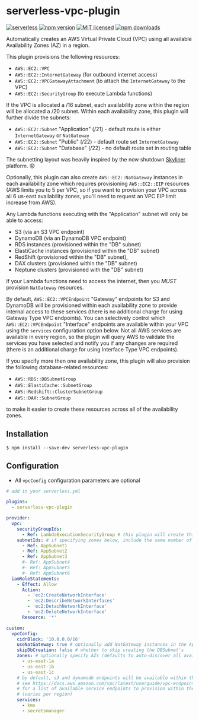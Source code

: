 # serverless-vpc-plugin

[![serverless](http://public.serverless.com/badges/v3.svg)](http://www.serverless.com)
[![npm version](https://badge.fury.io/js/serverless-vpc-plugin.svg)](https://badge.fury.io/js/serverless-vpc-plugin)
[![MIT licensed](https://img.shields.io/badge/license-MIT-blue.svg)](https://raw.githubusercontent.com/smoketurner/serverless-vpc-plugin/master/LICENSE)
[![npm downloads](https://img.shields.io/npm/dt/serverless-vpc-plugin.svg?style=flat)](https://www.npmjs.com/package/serverless-vpc-plugin)

Automatically creates an AWS Virtual Private Cloud (VPC) using all available Availability Zones (AZ) in a region.

This plugin provisions the following resources:

* `AWS::EC2::VPC`
* `AWS::EC2::InternetGateway` (for outbound internet access)
* `AWS::EC2::VPCGatewayAttachment` (to attach the `InternetGateway` to the VPC)
* `AWS::EC2::SecurityGroup` (to execute Lambda functions)

If the VPC is allocated a /16 subnet, each availability zone within the region will be allocated a /20 subnet. Within each availability zone, this plugin will further divide the subnets: 

* `AWS::EC2::Subnet` "Application" (/21) - default route is either `InternetGateway` or `NatGateway`
* `AWS::EC2::Subnet` "Public" (/22) - default route set `InternetGateway`
* `AWS::EC2::Subnet` "Database" (/22) - no default route set in routing table

The subnetting layout was heavily inspired by the now shutdown [Skyliner](https://skyliner.io) platform. 😞

Optionally, this plugin can also create `AWS::EC2::NatGateway` instances in each availability zone which requires provisioning `AWS::EC2::EIP` resources (AWS limits you to 5 per VPC, so if you want to provision your VPC across all 6 us-east availability zones, you'll need to request an VPC EIP limit increase from AWS).

Any Lambda functions executing with the "Application" subnet will only be able to access:
* S3 (via an S3 VPC endpoint)
* DynamoDB (via an DynamoDB VPC endpoint)
* RDS instances (provisioned within the "DB" subnet)
* ElastiCache instances (provisioned within the "DB" subnet)
* RedShift (provisioned within the "DB" subnet),
* DAX clusters (provisioned within the "DB" subnet)
* Neptune clusters (provisioned with the "DB" subnet)

If your Lambda functions need to access the internet, then you *MUST* provision `NatGateway` resources.

By default, `AWS::EC2::VPCEndpoint` "Gateway" endpoints for S3 and DynamoDB will be provisioned within each availability zone to provide internal access to these services (there is no additional charge for using Gateway Type VPC endpoints). You can selectively control which `AWS::EC2::VPCEndpoint` "Interface" endpoints are available within your VPC using the `services` configuration option below. Not all AWS services are available in every region, so the plugin will query AWS to validate the services you have selected and notify you if any changes are required (there is an additional charge for using Interface Type VPC endpoints).

If you specify more then one availability zone, this plugin will also provision the following database-related resources:

* `AWS::RDS::DBSubnetGroup`
* `AWS::ElastiCache::SubnetGroup`
* `AWS::Redshift::ClusterSubnetGroup`
* `AWS::DAX::SubnetGroup`

to make it easier to create these resources across all of the availability zones.

## Installation

```
$ npm install --save-dev serverless-vpc-plugin
```

## Configuration

* All `vpcConfig` configuration parameters are optional

```yaml
# add in your serverless.yml

plugins:
  - serverless-vpc-plugin

provider:
  vpc:
    securityGroupIds:
      - Ref: LambdaExecutionSecurityGroup # this plugin will create this security group for you
    subnetIds: # if specifying zones below, include the same number of subnets here
      - Ref: AppSubnet1
      - Ref: AppSubnet2
      - Ref: AppSubnet3
      #- Ref: AppSubnet4
      #- Ref: AppSubnet5
      #- Ref: AppSubnet6
  iamRoleStatements:
    - Effect: Allow
      Action:
        - 'ec2:CreateNetworkInterface'
        - 'ec2:DescribeNetworkInterfaces'
        - 'ec2:DetachNetworkInterface'
        - 'ec2:DeleteNetworkInterface'
      Resource: '*'

custom:
  vpcConfig:
    cidrBlock: '10.0.0.0/16'
    useNatGateway: true # optionally add NatGateway instances in the App subnets
    skipDbCreation: false # whether to skip creating the DBSubnet's
    zones: # optionally specify AZs (defaults to auto-discover all availabile AZs)
      - us-east-1a
      - us-east-1b
      - us-east-1c
    # by default, s3 and dynamodb endpoints will be available within the VPC
    # see https://docs.aws.amazon.com/vpc/latest/userguide/vpc-endpoints.html
    # for a list of available service endpoints to provision within the VPC
    # (varies per region)
    services:
      - kms
      - secretsmanager
```
